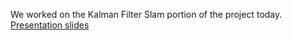 We worked on the Kalman Filter Slam portion of the project today.
[Presentation slides](https://drive.google.com/open?id=1EcnPlbWfi8qLZfxt2hOpy_Xbbn7cm9QsAmZQZ7yPoBI)
